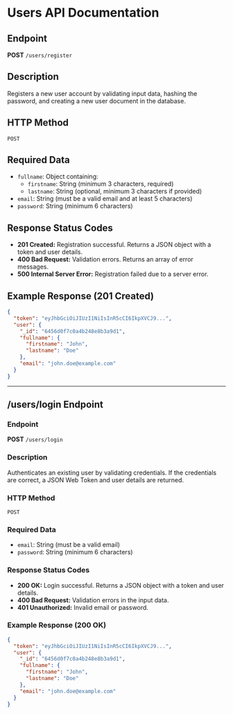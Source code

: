 # Users API Documentation

## Endpoint
**POST** `/users/register`

## Description
Registers a new user account by validating input data, hashing the password, and creating a new user document in the database.

## HTTP Method
`POST`

## Required Data
- `fullname`: Object containing:
  - `firstname`: String (minimum 3 characters, required)
  - `lastname`: String (optional, minimum 3 characters if provided)
- `email`: String (must be a valid email and at least 5 characters)
- `password`: String (minimum 6 characters)

## Response Status Codes
- **201 Created:** Registration successful. Returns a JSON object with a token and user details.
- **400 Bad Request:** Validation errors. Returns an array of error messages.
- **500 Internal Server Error:** Registration failed due to a server error.

## Example Response (201 Created)
```json
{
  "token": "eyJhbGciOiJIUzI1NiIsInR5cCI6IkpXVCJ9...",
  "user": {
    "_id": "6456d0f7c0a4b248e8b3a9d1",
    "fullname": {
      "firstname": "John",
      "lastname": "Doe"
    },
    "email": "john.doe@example.com"
  }
}
```

---

## /users/login Endpoint

### Endpoint
**POST** `/users/login`

### Description
Authenticates an existing user by validating credentials. If the credentials are correct, a JSON Web Token and user details are returned.

### HTTP Method
`POST`

### Required Data
- `email`: String (must be a valid email)
- `password`: String (minimum 6 characters)

### Response Status Codes
- **200 OK:** Login successful. Returns a JSON object with a token and user details.
- **400 Bad Request:** Validation errors in the input data.
- **401 Unauthorized:** Invalid email or password.

### Example Response (200 OK)
```json
{
  "token": "eyJhbGciOiJIUzI1NiIsInR5cCI6IkpXVCJ9...",
  "user": {
    "_id": "6456d0f7c0a4b248e8b3a9d1",
    "fullname": {
      "firstname": "John",
      "lastname": "Doe"
    },
    "email": "john.doe@example.com"
  }
}
```
